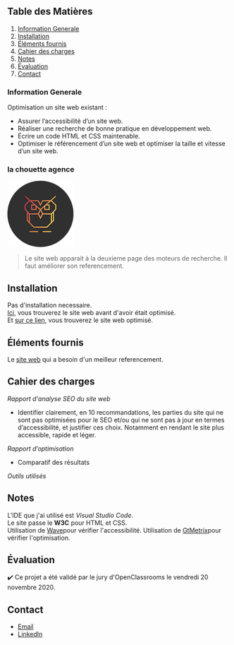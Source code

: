 ## Table des Matières
1. [Information Generale](#Information-Generale)
2. [Installation](#Installation)
3. [Éléments fournis](#Éléments-fournis)
4. [Cahier des charges](#Cahier-des-charges)
5. [Notes](#Notes)
6. [Évaluation](#Évaluation)
7. [Contact](#Contact)

### Information Generale
Optimisation un site web existant :
* Assurer l’accessibilité d’un site web.
* Réaliser une recherche de bonne pratique en développement web.
* Écrire un code HTML et CSS maintenable.
* Optimiser le référencement d’un site web et optimiser la taille et vitesse d’un site web.

### la chouette agence

![Image text](https://github.com/John-Gate/jeanchristianbarriere_4_09112020/blob/main/img/logo.png)
>Le site web apparait à la deuxieme page des moteurs de recherche. Il faut améliorer son referencement. 

## Installation
Pas d'installation necessaire.  
[Ici](https://john-gate.github.io/projet4-pre-optimisation), vous trouverez le site web avant d'avoir était optimisé.  
Et [sur ce lien](https://john-gate.github.io/jeanchristianbarriere_4_09112020/), vous trouverez le site web optimisé.

## Éléments fournis
Le [site web](https://john-gate.github.io/projet4-pre-optimisation) qui a besoin d'un meilleur referencement.

##  Cahier des charges
_Rapport d'analyse SEO du site web_
* Identifier clairement, en 10 recommandations, les parties du site qui ne sont pas optimisées pour le SEO et/ou qui ne sont pas à jour en termes d’accessibilité, et justifier ces choix. Notamment en rendant le site plus accessible, rapide et léger.

_Rapport d’optimisation_
* Comparatif des résultats
  
_Outils utilisés_

## Notes
L'IDE que j'ai utilisé est *Visual Studio Code*.  
Le site passe le **W3C** pour HTML et CSS.  
Utilisation de [Wave](https://wave.webaim.org/)pour vérifier l'accessibilité.
Utilisation de [GtMetrix](https://gtmetrix.com/)pour vérifier l'optimisation.

## Évaluation
:heavy_check_mark: Ce projet a été validé par le jury d'OpenClassrooms le vendredi 20 novembre 2020.

## Contact
* [Email](mailto:barrierejc@live.fr?subject=[GitHub]%20Source%20Han%20Sans)
* [LinkedIn](https://linkedin.com/in/jean-christian-barriere)
